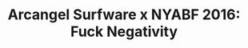 ---
ee_id_show: '4377'
site: '1'
type: '5'
title: 'Arcangel Surfware x NYABF 2016: Fuck Negativity'
url: fn-white-the-source-digest
live_url: ''
year: '2016'
venue: NYABF
state_country: New York
pitch: "​Debut of The Source Digest &amp; FN white gear."
ps: ''
imgs: nyabf-2016-109-database-ek--bw9S.jpg,nyabf-2016-109-database-ek--GPeC.jpg,nyabf-2016-109-database-ek--8eCf.jpg,nyabf-2016-109-database-ek--Q6oU.jpg,nyabf-2016-109-database-ek--wUFW.jpg
things: "[4366] [2016-077-fuck-negativity-white-sweatpants] 2016-077 Fuck Negativity
  Sweatpants,[4367] [2016-078-fuck-negativity-white-hoodie-srf-035] 2016-078 Fuck
  Negativity White Hoodie (SRF-035),[4368] [2016-079-fuck-negativity-white-t-shirt-srf-034]
  2016-079 Fuck Negativity White T-Shirt (SRF-034),[4369] [2016-084-arcangel-surfware-white-slides-srf-037]
  2016-084 Arcangel Surfware White Slides (SRF-037),[4378] [2016-061-the-source-digest-srf-038]
  2016-061 The Source Digest (SRF-038)"
layout: shows
---